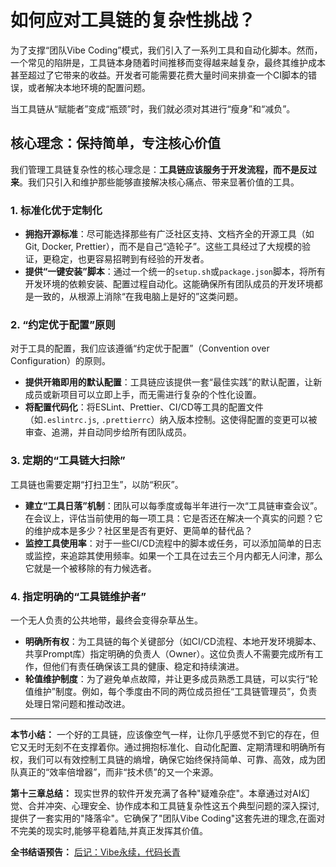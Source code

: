 # 如何应对工具链的复杂性挑战？

为了支撑“团队Vibe Coding”模式，我们引入了一系列工具和自动化脚本。然而，一个常见的陷阱是，工具链本身随着时间推移而变得越来越复杂，最终其维护成本甚至超过了它带来的收益。开发者可能需要花费大量时间来排查一个CI脚本的错误，或者解决本地环境的配置问题。

当工具链从“赋能者”变成“瓶颈”时，我们就必须对其进行“瘦身”和“减负”。

## 核心理念：保持简单，专注核心价值

我们管理工具链复杂性的核心理念是：**工具链应该服务于开发流程，而不是反过来**。我们只引入和维护那些能够直接解决核心痛点、带来显著价值的工具。

### 1. 标准化优于定制化

- **拥抱开源标准**：尽可能选择那些有广泛社区支持、文档齐全的开源工具（如Git, Docker, Prettier），而不是自己“造轮子”。这些工具经过了大规模的验证，更稳定，也更容易招聘到有经验的开发者。
- **提供“一键安装”脚本**：通过一个统一的`setup.sh`或`package.json`脚本，将所有开发环境的依赖安装、配置过程自动化。这能确保所有团队成员的开发环境都是一致的，从根源上消除“在我电脑上是好的”这类问题。

### 2. “约定优于配置”原则

对于工具的配置，我们应该遵循“约定优于配置”（Convention over Configuration）的原则。
- **提供开箱即用的默认配置**：工具链应该提供一套“最佳实践”的默认配置，让新成员或新项目可以立即上手，而无需进行复杂的个性化设置。
- **将配置代码化**：将ESLint、Prettier、CI/CD等工具的配置文件（如`.eslintrc.js`, `.prettierrc`）纳入版本控制。这使得配置的变更可以被审查、追溯，并自动同步给所有团队成员。

### 3. 定期的“工具链大扫除”

工具链也需要定期“打扫卫生”，以防“积灰”。
- **建立“工具日落”机制**：团队可以每季度或每半年进行一次“工具链审查会议”。在会议上，评估当前使用的每一项工具：它是否还在解决一个真实的问题？它的维护成本是多少？社区里是否有更好、更简单的替代品？
- **监控工具使用率**：对于一些CI/CD流程中的脚本或任务，可以添加简单的日志或监控，来追踪其使用频率。如果一个工具在过去三个月内都无人问津，那么它就是一个被移除的有力候选者。

### 4. 指定明确的“工具链维护者”

一个无人负责的公共地带，最终会变得杂草丛生。
- **明确所有权**：为工具链的每个关键部分（如CI/CD流程、本地开发环境脚本、共享Prompt库）指定明确的负责人（Owner）。这位负责人不需要完成所有工作，但他们有责任确保该工具的健康、稳定和持续演进。
- **轮值维护制度**：为了避免单点故障，并让更多成员熟悉工具链，可以实行“轮值维护”制度。例如，每个季度由不同的两位成员担任“工具链管理员”，负责处理日常问题和推动改进。

---

**本节小结：** 一个好的工具链，应该像空气一样，让你几乎感觉不到它的存在，但它又无时无刻不在支撑着你。通过拥抱标准化、自动化配置、定期清理和明确所有权，我们可以有效控制工具链的熵增，确保它始终保持简单、可靠、高效，成为团队真正的“效率倍增器”，而非“技术债”的又一个来源。

**第十三章总结：** 现实世界的软件开发充满了各种"疑难杂症"。本章通过对AI幻觉、合并冲突、心理安全、协作成本和工具链复杂性这五个典型问题的深入探讨,提供了一套实用的"降落伞"。它确保了"团队Vibe Coding"这套先进的理念,在面对不完美的现实时,能够平稳着陆,并真正发挥其价值。

**全书结语预告：** [后记：Vibe永续，代码长青](../../appendix/epilogue.md)